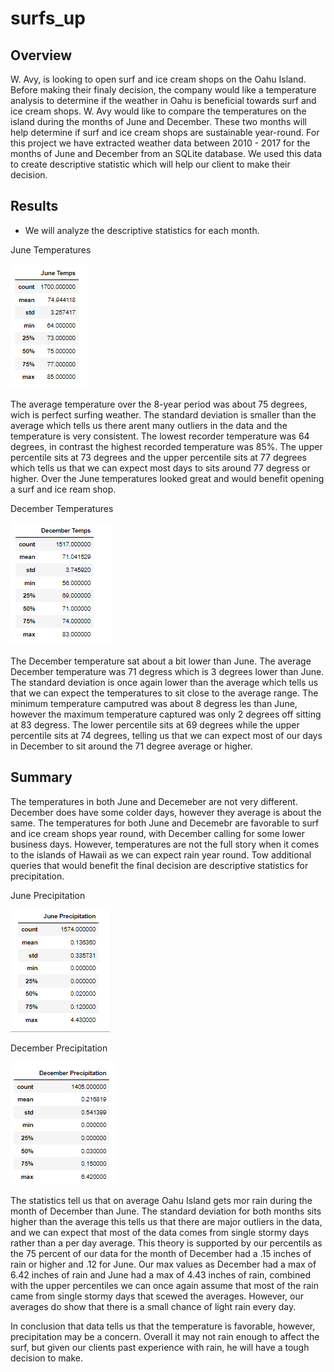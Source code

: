 # surfs_up
## Overview
W. Avy, is looking to open surf and ice cream shops on the Oahu Island. Before making their finaly decision, the company would like a temperature analysis to determine if the weather in Oahu is beneficial towards surf and ice cream shops. W. Avy would like to compare the temperatures on the island during the months of June and December. These two months will help determine if surf and ice cream shops are sustainable year-round. For this project we have extracted weather data between 2010 - 2017 for the months of June and December from an SQLite database. We used this data to create descriptive statistic which will help our client to make their decision.

## Results
-	We will analyze the descriptive statistics for each month. 

June Temperatures

![june](https://github.com/JoseEspinosaTello/surfs_up/blob/main/Resources/june.png)

The average temperature over the 8-year period was about 75 degrees, wich is perfect surfing weather. The standard deviation is smaller than the average which tells us there arent many outliers in the data and the temperature is very consistent. The lowest recorder temperature was 64 degrees, in contrast the highest recorded temperature was 85%. The upper percentile sits at 73 degrees and the upper percentile sits at 77 degrees which tells us that we can expect most days to sits around 77 degress or higher. Over the June temperatures looked great and would benefit opening a surf and ice ream shop.

December Temperatures

![dec](https://github.com/JoseEspinosaTello/surfs_up/blob/main/Resources/dec.png)

The December temperature sat about a bit lower than June. The average December temperature was 71 degress which is 3 degrees lower than June. The standard deviation is once again lower than the average which tells us that we can expect the temperatures to sit close to the average range. The minimum temperature camputred was about 8 degress les than June, however the maximum temperature captured was only 2 degrees off sitting at 83 degress. The lower percentile sits at 69 degrees while the upper percentile sits at 74 degrees, telling us that we can expect most of our days in December to sit around the 71 degree average or higher.

## Summary

The temperatures in both June and Decemeber are not very different. December does have some colder days, however they average is about the same. The temperatures for both June and Decemebr are favorable to surf and ice cream shops year round, with December calling for some lower business days. However, temperatures are not the full story when it comes to the islands of Hawaii as we can expect rain year round. Tow additional queries that would benefit the final decision are descriptive statistics for precipitation.

June Precipitation

![june_prcp](https://github.com/JoseEspinosaTello/surfs_up/blob/main/Resources/june_prcp.png)

December Precipitation

![dec_prcp](https://github.com/JoseEspinosaTello/surfs_up/blob/main/Resources/dec_prcp.png)

The statistics tell us that on average Oahu Island gets mor rain during the month of December than June. The standard deviation for both months sits higher than the average this tells us that there are major outliers in the data, and we can expect that most of the data comes from single stormy days rather than a per day average. This theory is supported by our percentils as the 75 percent of our data for the month of December had a .15 inches of rain or higher and .12 for June. Our max values as December had a max of 6.42 inches of rain and June had a max of 4.43 inches of rain, combined with the upper percentiles we can once again assume that most of the rain came from single stormy days that scewed the averages. However, our averages do show that there is a small chance of light rain every day.

In conclusion that data tells us that the temperature is favorable, however, precipitation may be a concern. Overall it may not rain enough to affect the surf, but given our clients past experience with rain, he will have a tough decision to make.   

